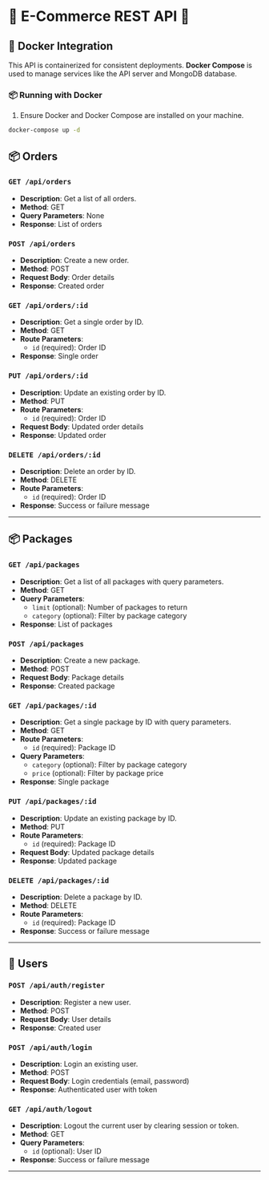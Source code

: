 # 🛒 E-Commerce REST API 🚀

## 🐳 Docker Integration

This API is containerized for consistent deployments. **Docker Compose** is used to manage services like the API server and MongoDB database.

### 📦 Running with Docker

1. Ensure Docker and Docker Compose are installed on your machine.

```bash
docker-compose up -d
```

## 📦 Orders

### `GET /api/orders`

- **Description**: Get a list of all orders.
- **Method**: GET
- **Query Parameters**: None
- **Response**: List of orders

### `POST /api/orders`

- **Description**: Create a new order.
- **Method**: POST
- **Request Body**: Order details
- **Response**: Created order

### `GET /api/orders/:id`

- **Description**: Get a single order by ID.
- **Method**: GET
- **Route Parameters**:
  - `id` (required): Order ID
- **Response**: Single order

### `PUT /api/orders/:id`

- **Description**: Update an existing order by ID.
- **Method**: PUT
- **Route Parameters**:
  - `id` (required): Order ID
- **Request Body**: Updated order details
- **Response**: Updated order

### `DELETE /api/orders/:id`

- **Description**: Delete an order by ID.
- **Method**: DELETE
- **Route Parameters**:
  - `id` (required): Order ID
- **Response**: Success or failure message

---

## 📦 Packages

### `GET /api/packages`

- **Description**: Get a list of all packages with query parameters.
- **Method**: GET
- **Query Parameters**:
  - `limit` (optional): Number of packages to return
  - `category` (optional): Filter by package category
- **Response**: List of packages

### `POST /api/packages`

- **Description**: Create a new package.
- **Method**: POST
- **Request Body**: Package details
- **Response**: Created package

### `GET /api/packages/:id`

- **Description**: Get a single package by ID with query parameters.
- **Method**: GET
- **Route Parameters**:
  - `id` (required): Package ID
- **Query Parameters**:
  - `category` (optional): Filter by package category
  - `price` (optional): Filter by package price
- **Response**: Single package

### `PUT /api/packages/:id`

- **Description**: Update an existing package by ID.
- **Method**: PUT
- **Route Parameters**:
  - `id` (required): Package ID
- **Request Body**: Updated package details
- **Response**: Updated package

### `DELETE /api/packages/:id`

- **Description**: Delete a package by ID.
- **Method**: DELETE
- **Route Parameters**:
  - `id` (required): Package ID
- **Response**: Success or failure message

---

## 👤 Users

### `POST /api/auth/register`

- **Description**: Register a new user.
- **Method**: POST
- **Request Body**: User details
- **Response**: Created user

### `POST /api/auth/login`

- **Description**: Login an existing user.
- **Method**: POST
- **Request Body**: Login credentials (email, password)
- **Response**: Authenticated user with token

### `GET /api/auth/logout`

- **Description**: Logout the current user by clearing session or token.
- **Method**: GET
- **Query Parameters**:
  - `id` (optional): User ID
- **Response**: Success or failure message

---
